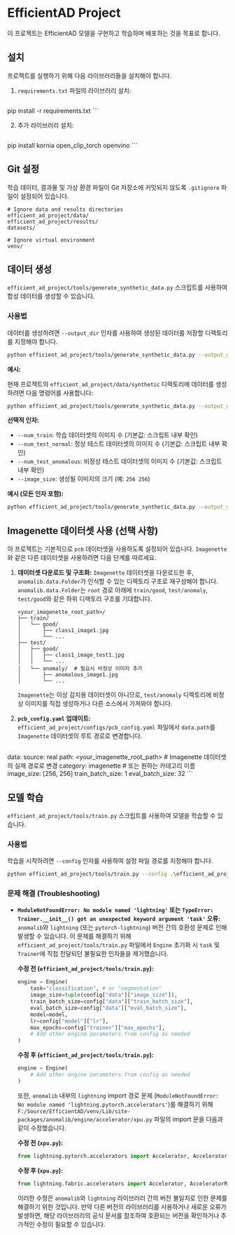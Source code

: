 # EfficientAD Project

이 프로젝트는 EfficientAD 모델을 구현하고 학습하며 배포하는 것을 목표로 합니다.

## 설치

프로젝트를 실행하기 위해 다음 라이브러리들을 설치해야 합니다.

1.  `requirements.txt` 파일의 라이브러리 설치:

    ```bash
pip install -r requirements.txt
    ```

2.  추가 라이브러리 설치:

    ```bash
pip install kornia open_clip_torch openvino
    ```

## Git 설정

학습 데이터, 결과물 및 가상 환경 파일이 Git 저장소에 커밋되지 않도록 `.gitignore` 파일이 설정되어 있습니다.

```
# Ignore data and results directories
efficient_ad_project/data/
efficient_ad_project/results/
datasets/

# Ignore virtual environment
venv/
```

## 데이터 생성

`efficient_ad_project/tools/generate_synthetic_data.py` 스크립트를 사용하여 합성 데이터를 생성할 수 있습니다.

### 사용법

데이터를 생성하려면 `--output_dir` 인자를 사용하여 생성된 데이터를 저장할 디렉토리를 지정해야 합니다.

```bash
python efficient_ad_project/tools/generate_synthetic_data.py --output_dir .\efficient_ad_project\data\pcb\
```

**예시:**

현재 프로젝트의 `efficient_ad_project/data/synthetic` 디렉토리에 데이터를 생성하려면 다음 명령어를 사용합니다:

```bash
python efficient_ad_project/tools/generate_synthetic_data.py --output_dir F:/Source/EfficientAD/efficient_ad_project/data/synthetic
```

**선택적 인자:**

*   `--num_train`: 학습 데이터셋의 이미지 수 (기본값: 스크립트 내부 확인)
*   `--num_test_normal`: 정상 테스트 데이터셋의 이미지 수 (기본값: 스크립트 내부 확인)
*   `--num_test_anomalous`: 비정상 테스트 데이터셋의 이미지 수 (기본값: 스크립트 내부 확인)
*   `--image_size`: 생성될 이미지의 크기 (예: `256 256`)

**예시 (모든 인자 포함):**

```bash
python efficient_ad_project/tools/generate_synthetic_data.py --output_dir F:/Source/EfficientAD/efficient_ad_project/data/synthetic --num_train 1000 --num_test_normal 200 --num_test_anomalous 50 --image_size 256 256
```

## Imagenette 데이터셋 사용 (선택 사항)

이 프로젝트는 기본적으로 `pcb` 데이터셋을 사용하도록 설정되어 있습니다. `Imagenette`와 같은 다른 데이터셋을 사용하려면 다음 단계를 따르세요.

1.  **데이터셋 다운로드 및 구조화:**
    `Imagenette` 데이터셋을 다운로드한 후, `anomalib.data.Folder`가 인식할 수 있는 디렉토리 구조로 재구성해야 합니다. `anomalib.data.Folder`는 `root` 경로 아래에 `train/good`, `test/anomaly`, `test/good`와 같은 하위 디렉토리 구조를 기대합니다.

    ```
    <your_imagenette_root_path>/
    ├── train/
    │   └── good/
    │       ├── class1_image1.jpg
    │       └── ...
    ├── test/
    │   ├── good/
    │   │   ├── class1_image_test1.jpg
    │   │   └── ...
    │   └── anomaly/  # 필요시 비정상 이미지 추가
    │       ├── anomalous_image1.jpg
    │       └── ...
    ```

    `Imagenette`는 이상 감지용 데이터셋이 아니므로, `test/anomaly` 디렉토리에 비정상 이미지를 직접 생성하거나 다른 소스에서 가져와야 합니다.

2.  **`pcb_config.yaml` 업데이트:**
    `efficient_ad_project/configs/pcb_config.yaml` 파일에서 `data.path`를 `Imagenette` 데이터셋의 루트 경로로 변경합니다.

    ```yaml
data:
  source: real
  path: <your_imagenette_root_path> # Imagenette 데이터셋의 실제 경로로 변경
  category: imagenette # 또는 원하는 카테고리 이름
  image_size: [256, 256]
  train_batch_size: 1
  eval_batch_size: 32
    ```

## 모델 학습

`efficient_ad_project/tools/train.py` 스크립트를 사용하여 모델을 학습할 수 있습니다.

### 사용법

학습을 시작하려면 `--config` 인자를 사용하여 설정 파일 경로를 지정해야 합니다.

```bash
python efficient_ad_project/tools/train.py --config .\efficient_ad_project\configs\pcb_config.yaml
```

### 문제 해결 (Troubleshooting)

*   **`ModuleNotFoundError: No module named 'lightning'` 또는 `TypeError: Trainer.__init__() got an unexpected keyword argument 'task'` 오류:**
    `anomalib`와 `lightning` (또는 `pytorch-lightning`) 버전 간의 호환성 문제로 인해 발생할 수 있습니다. 이 문제를 해결하기 위해 `efficient_ad_project/tools/train.py` 파일에서 `Engine` 초기화 시 `task` 및 `Trainer`에 직접 전달되던 불필요한 인자들을 제거했습니다.

    **수정 전 (`efficient_ad_project/tools/train.py`):**
    ```python
    engine = Engine(
        task="classification", # or "segmentation"
        image_size=tuple(config["data"]["image_size"]),
        train_batch_size=config["data"]["train_batch_size"],
        eval_batch_size=config["data"]["eval_batch_size"],
        model=model,
        lr=config["model"]["lr"],
        max_epochs=config["trainer"]["max_epochs"],
        # Add other engine parameters from config as needed
    )
    ```

    **수정 후 (`efficient_ad_project/tools/train.py`):**
    ```python
    engine = Engine(
        # Add other engine parameters from config as needed
    )
    ```

    또한, `anomalib` 내부의 `lightning` import 경로 문제 (`ModuleNotFoundError: No module named 'lightning.pytorch.accelerators'`)를 해결하기 위해 `F:/Source/EfficientAD/venv/Lib/site-packages/anomalib/engine/accelerator/xpu.py` 파일의 import 문을 다음과 같이 수정했습니다.

    **수정 전 (`xpu.py`):**
    ```python
    from lightning.pytorch.accelerators import Accelerator, AcceleratorRegistry
    ```

    **수정 후 (`xpu.py`):**
    ```python
    from lightning.fabric.accelerators import Accelerator, AcceleratorRegistry
    ```

    이러한 수정은 `anomalib`와 `lightning` 라이브러리 간의 버전 불일치로 인한 문제를 해결하기 위한 것입니다. 만약 다른 버전의 라이브러리를 사용하거나 새로운 오류가 발생하면, 해당 라이브러리의 공식 문서를 참조하여 호환되는 버전을 확인하거나 추가적인 수정이 필요할 수 있습니다.
